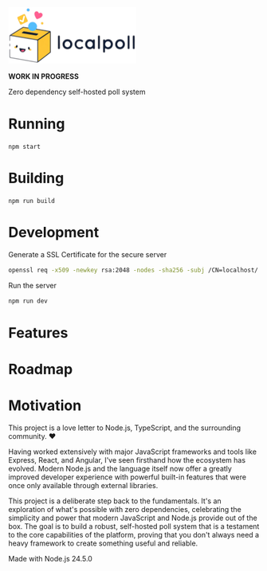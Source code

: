 <img src="assets/logo.png" width="256" alt="logo" />

**WORK IN PROGRESS**

Zero dependency self-hosted poll system

# Running

`npm start`

# Building

`npm run build`

# Development

Generate a SSL Certificate for the secure server
```sh
openssl req -x509 -newkey rsa:2048 -nodes -sha256 -subj /CN=localhost/ -keyout localhost-privkey.pem -out localhost-cert.pem
```

Run the server
```sh
npm run dev
```

# Features

# Roadmap

# Motivation

This project is a love letter to Node.js, TypeScript, and the surrounding community. ❤️

Having worked extensively with major JavaScript frameworks and tools like Express, React, and Angular, I've seen
firsthand how the ecosystem has evolved. Modern Node.js and the language itself now offer a greatly improved developer
experience with powerful built-in features that were once only available through external libraries.

This project is a deliberate step back to the fundamentals. It's an exploration of what's possible with zero
dependencies, celebrating the simplicity and power that modern JavaScript and Node.js provide out of the box. The goal
is to build a robust, self-hosted poll system that is a testament to the core capabilities of the platform, proving that
you don't always need a heavy framework to create something useful and reliable.

Made with Node.js 24.5.0
